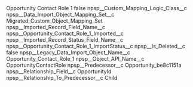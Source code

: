 <?xml version="1.0" encoding="UTF-8"?>
<CustomMetadata xmlns="http://soap.sforce.com/2006/04/metadata" xmlns:xsi="http://www.w3.org/2001/XMLSchema-instance" xmlns:xsd="http://www.w3.org/2001/XMLSchema">
    <label>Opportunity Contact Role 1</label>
    <protected>false</protected>
    <values>
        <field>npsp__Custom_Mapping_Logic_Class__c</field>
        <value xsi:nil="true"/>
    </values>
    <values>
        <field>npsp__Data_Import_Object_Mapping_Set__c</field>
        <value xsi:type="xsd:string">Migrated_Custom_Object_Mapping_Set</value>
    </values>
    <values>
        <field>npsp__Imported_Record_Field_Name__c</field>
        <value xsi:type="xsd:string">npsp__Opportunity_Contact_Role_1_Imported__c</value>
    </values>
    <values>
        <field>npsp__Imported_Record_Status_Field_Name__c</field>
        <value xsi:type="xsd:string">npsp__Opportunity_Contact_Role_1_ImportStatus__c</value>
    </values>
    <values>
        <field>npsp__Is_Deleted__c</field>
        <value xsi:type="xsd:boolean">false</value>
    </values>
    <values>
        <field>npsp__Legacy_Data_Import_Object_Name__c</field>
        <value xsi:type="xsd:string">Opportunity_Contact_Role_1</value>
    </values>
    <values>
        <field>npsp__Object_API_Name__c</field>
        <value xsi:type="xsd:string">OpportunityContactRole</value>
    </values>
    <values>
        <field>npsp__Predecessor__c</field>
        <value xsi:type="xsd:string">Opportunity_be8c1151a</value>
    </values>
    <values>
        <field>npsp__Relationship_Field__c</field>
        <value xsi:type="xsd:string">OpportunityId</value>
    </values>
    <values>
        <field>npsp__Relationship_To_Predecessor__c</field>
        <value xsi:type="xsd:string">Child</value>
    </values>
</CustomMetadata>
